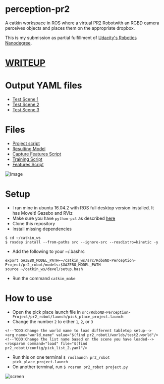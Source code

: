 # perception-pr2
A catkin workspace in ROS where a virtual PR2 Robotwith an RGBD camera perceives objects and places them 
on the appropriate dropbox.

This is my submission as partial fulfillment of [Udacity's Robotics Nanodegree](https://udacity.com/robotics).

# [WRITEUP](https://github.com/mithi/perception-pr2/blob/master/WRITEUP.md)

# Output YAML files
- [Test Scene 1](https://github.com/mithi/perception-pr2/blob/master/src/RoboND-Perception-Project/pr2_robot/scripts/output_1.yaml)
- [Test Scene 2](https://github.com/mithi/perception-pr2/blob/master/src/RoboND-Perception-Project/pr2_robot/scripts/output_2.yaml)
- [Test Scene 3](https://github.com/mithi/perception-pr2/blob/master/src/RoboND-Perception-Project/pr2_robot/scripts/output_3.yaml)

# Files 
- [Project script](https://github.com/mithi/perception-pr2/blob/master/src/RoboND-Perception-Project/pr2_robot/scripts/project.py)
- [Resulting Model](https://raw.githubusercontent.com/mithi/perception-pr2/master/src/RoboND-Perception-Project/pr2_robot/scripts/model.sav)
- [Capture Features Script](https://github.com/mithi/perception-pr2/blob/master/src/sensor_stick/scripts/capture_features.py)
- [Training Script](https://github.com/mithi/perception-pr2/blob/master/src/sensor_stick/scripts/train_svm.py)
- [Features Script](https://github.com/mithi/perception-pr2/blob/master/src/sensor_stick/src/sensor_stick/features.py)

![Image](https://github.com/mithi/perception-pr2/blob/master/img/rviz_pr2_4.png)

# Setup
- I ran mine in ubuntu 16.04.2 with ROS full desktop version installed. It has MoveIt! Gazebo and RViz
- Make sure you have `python-pcl` as described [here](https://github.com/mithi/point-cloud-filter)
- Clone this repository 
- Install missing dependencies
```
$ cd ~/catkin_ws
$ rosdep install --from-paths src --ignore-src --rosdistro=kinetic -y
```
- Add the following to your ~/.bashrc
```
export GAZEBO_MODEL_PATH=~/catkin_ws/src/RoboND-Perception-Project/pr2_robot/models:$GAZEBO_MODEL_PATH
source ~/catkin_ws/devel/setup.bash
```
- Run the command `catkin_make`

# How to use
- Open the pick place launch file in `src/RoboND-Perception-Project/pr2_robot/launch/pick_place_project.launch`
- Change the number `2` to either `1`, `2`, or `3`
```
<!--TODO:Change the world name to load different tabletop setup-->
<arg name="world_name" value="$(find pr2_robot)/worlds/test2.world"/>
<!--TODO:Change the list name based on the scene you have loaded-->
<rosparam command="load" file="$(find pr2_robot)/config/pick_list_2.yaml"/>  
```
- Run this on one terminal `$ roslaunch pr2_robot pick_place_project.launch`
- On another terminal, run `$ rosrun pr2_robot project.py`

![screen](https://github.com/mithi/perception-pr2/blob/master/img/reach_test_2.png)
